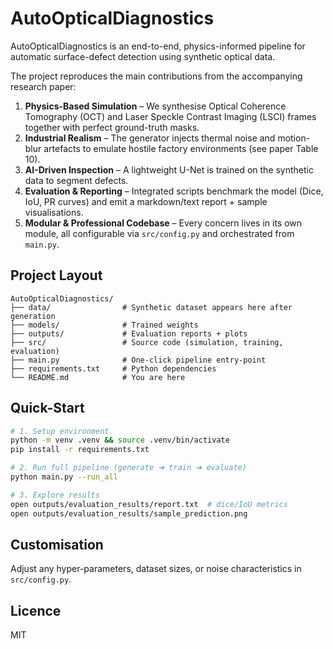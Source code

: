 # AutoOpticalDiagnostics

AutoOpticalDiagnostics is an end-to-end, physics-informed pipeline for automatic surface-defect detection using synthetic optical data.

The project reproduces the main contributions from the accompanying research paper:

1. **Physics-Based Simulation** – We synthesise Optical Coherence Tomography (OCT) and Laser Speckle Contrast Imaging (LSCI) frames together with perfect ground-truth masks.
2. **Industrial Realism** – The generator injects thermal noise and motion-blur artefacts to emulate hostile factory environments (see paper Table 10).
3. **AI-Driven Inspection** – A lightweight U-Net is trained on the synthetic data to segment defects.
4. **Evaluation & Reporting** – Integrated scripts benchmark the model (Dice, IoU, PR curves) and emit a markdown/text report + sample visualisations.
5. **Modular & Professional Codebase** – Every concern lives in its own module, all configurable via `src/config.py` and orchestrated from `main.py`.

## Project Layout
```text
AutoOpticalDiagnostics/
├── data/                # Synthetic dataset appears here after generation
├── models/              # Trained weights
├── outputs/             # Evaluation reports + plots
├── src/                 # Source code (simulation, training, evaluation)
├── main.py              # One-click pipeline entry-point
├── requirements.txt     # Python dependencies
└── README.md            # You are here
```

## Quick-Start
```bash
# 1. Setup environment
python -m venv .venv && source .venv/bin/activate
pip install -r requirements.txt

# 2. Run full pipeline (generate ➔ train ➔ evaluate)
python main.py --run_all

# 3. Explore results
open outputs/evaluation_results/report.txt  # dice/IoU metrics
open outputs/evaluation_results/sample_prediction.png
```

## Customisation
Adjust any hyper-parameters, dataset sizes, or noise characteristics in `src/config.py`.

## Licence
MIT